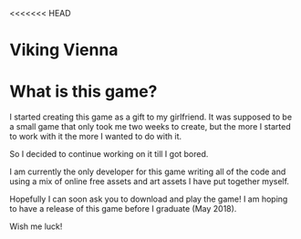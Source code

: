 <<<<<<< HEAD
# Viking Vienna #

# What is this game? #

I started creating this game as a gift to my girlfriend.
It was supposed to be a small game that only took me two weeks to create, but the more I started to work with it the more I wanted to do with it.

So I decided to continue working on it till I got bored.

I am currently the only developer for this game writing all of the code and using a mix of online free assets and art assets I have put together myself.

Hopefully I can soon ask you to download and play the game!
I am hoping to have a release of this game before I graduate (May 2018).

Wish me luck!

